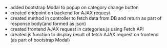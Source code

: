 - added bootstrap Modal to popup on category change button
- created endpoint on backend for AJAX request
- created method in controller to fetch data from DB and return as part of response body(and formed as json)
- created frontend AJAX request in categories.js using Fetch API
- created js function to display result of fetch AJAX request on frontend (as part of bootstrap Modal)